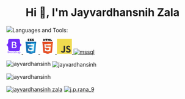
<h1 align="center">Hi 👋, I'm Jayvardhansnih Zala</h1>
<img  align="right alt="coding" width="400" src="https://www.google.com/search?q=animated+coding+gif&sca_esv=406b6ec45eefbae5&udm=2&cs=1&hl=en&biw=1536&bih=695&sxsrf=ADLYWIJLOk3K2cbG6FqqXxJ1Gatk618UzQ%3A1720138615362&ei=dzuHZrXsFY-dseMPo8654AQ&oq=&gs_lp=Egxnd3Mtd2l6LXNlcnAiACoCCAAyBxAjGCcY6gIyBxAjGCcY6gIyBxAjGCcY6gIyBxAjGCcY6gIyBxAjGCcY6gIyBxAjGCcY6gIyBxAjGCcY6gIyBxAjGCcY6gIyBxAjGCcY6gIyBxAjGCcY6gJI-p0RUP0IWPsjcAt4AJABAZgB_gKgAaAWqgEHMS41LjUuMrgBAcgBAPgBAZgCE6ACuQyoAgrCAgUQABiABMICEBAAGIAEGLEDGEMYgwEYigXCAgYQABgIGB7CAgcQABiABBgYwgIEEAAYHsICBBAjGCeYAwXiAwUSATEgKYgGAZIHCDEyLjUuMS4xoAe-Kg&sclient=gws-wiz-serp#vhid=ROBV3o0qLOqx_M&vssid=mosaic"

<h3 align="left">Languages and Tools:</h3>
<p align="left"> <a href="https://getbootstrap.com" target="_blank" rel="noreferrer"> <img src="https://raw.githubusercontent.com/devicons/devicon/master/icons/bootstrap/bootstrap-plain-wordmark.svg" alt="bootstrap" width="40" height="40"/> </a> <a href="https://www.w3schools.com/css/" target="_blank" rel="noreferrer"> <img src="https://raw.githubusercontent.com/devicons/devicon/master/icons/css3/css3-original-wordmark.svg" alt="css3" width="40" height="40"/> </a> <a href="https://www.w3.org/html/" target="_blank" rel="noreferrer"> <img src="https://raw.githubusercontent.com/devicons/devicon/master/icons/html5/html5-original-wordmark.svg" alt="html5" width="40" height="40"/> </a> <a href="https://developer.mozilla.org/en-US/docs/Web/JavaScript" target="_blank" rel="noreferrer"> <img src="https://raw.githubusercontent.com/devicons/devicon/master/icons/javascript/javascript-original.svg" alt="javascript" width="40" height="40"/> </a> <a href="https://www.microsoft.com/en-us/sql-server" target="_blank" rel="noreferrer"> <img src="https://www.svgrepo.com/show/303229/microsoft-sql-server-logo.svg" alt="mssql" width="40" height="40"/> </a> </p>

<p><img align="left" src="https://github-readme-stats.vercel.app/api/top-langs?username=jayvardhansinh&show_icons=true&locale=en&layout=compact" alt="jayvardhansinh" /></p>

<p>&nbsp;<img align="center" src="https://github-readme-stats.vercel.app/api?username=jayvardhansinh&show_icons=true&locale=en" alt="jayvardhansinh" /></p>

<p><img align="center" src="https://github-readme-streak-stats.herokuapp.com/?user=jayvardhansinh&" alt="jayvardhansinh" /></p>
<p align="left">
<a href="https://linkedin.com/in/jayvardhansinh zala" target="blank"><img align="center" src="https://raw.githubusercontent.com/rahuldkjain/github-profile-readme-generator/master/src/images/icons/Social/linked-in-alt.svg" alt="jayvardhansinh zala" height="30" width="40" /></a>
<a href="https://instagram.com/j.p.rana_9" target="blank"><img align="center" src="https://raw.githubusercontent.com/rahuldkjain/github-profile-readme-generator/master/src/images/icons/Social/instagram.svg" alt="j.p.rana_9" height="30" width="40" /></a>
</p>
